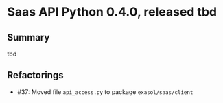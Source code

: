 # Saas API Python 0.4.0, released tbd

## Summary

tbd

## Refactorings

* #37: Moved file `api_access.py` to package `exasol/saas/client`
